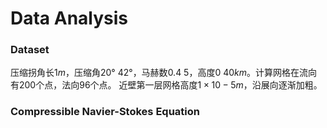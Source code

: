 # Data Analysis

<script src="https://polyfill.io/v3/polyfill.min.js?features=es6"></script>
<script src="https://cdn.jsdelivr.net/npm/mathjax@3/es5/tex-chtml.js"></script>

### Dataset

压缩拐角长$1m$，压缩角$20°~42°$，马赫数$0.4~5$，高度$0~40km$。计算网格在流向有200个点，法向96个点。
近壁第一层网格高度$1×10-5m$，沿展向逐渐加粗。

### Compressible Navier-Stokes Equation

